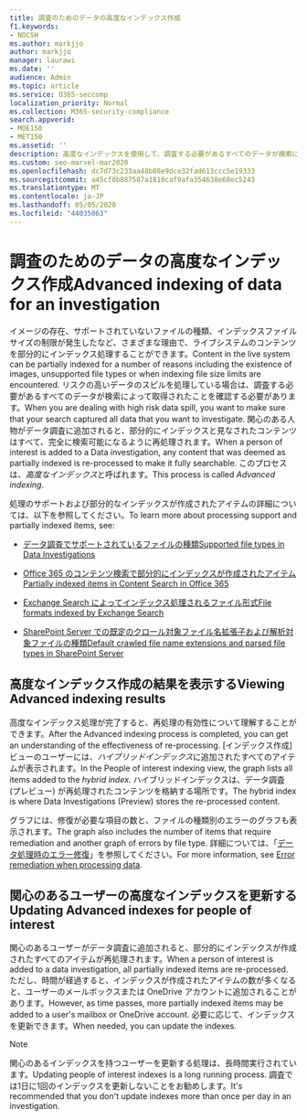 ```yaml
---
title: 調査のためのデータの高度なインデックス作成
f1.keywords:
- NOCSH
ms.author: markjjo
author: markjjo
manager: laurawi
ms.date: ''
audience: Admin
ms.topic: article
ms.service: O365-seccomp
localization_priority: Normal
ms.collection: M365-security-compliance
search.appverid:
- MOE150
- MET150
ms.assetid: ''
description: 高度なインデックスを使用して、調査する必要があるすべてのデータが検索によって取得されるようにする方法について説明します。
ms.custom: seo-marvel-mar2020
ms.openlocfilehash: dc7d73c233aa48b88e9dce32fad613ccc5e19333
ms.sourcegitcommit: a45cf8b887587a1810caf9afa354638e68ec5243
ms.translationtype: MT
ms.contentlocale: ja-JP
ms.lasthandoff: 05/05/2020
ms.locfileid: "44035063"
---
```

# <a name="advanced-indexing-of-data-for-an-investigation"></a><span data-ttu-id="72c45-103">調査のためのデータの高度なインデックス作成</span><span class="sxs-lookup"><span data-stu-id="72c45-103">Advanced indexing of data for an investigation</span></span>

<span data-ttu-id="72c45-104">イメージの存在、サポートされていないファイルの種類、インデックスファイルサイズの制限が発生したなど、さまざまな理由で、ライブシステムのコンテンツを部分的にインデックス処理することができます。</span><span class="sxs-lookup"><span data-stu-id="72c45-104">Content in the live system can be partially indexed for a number of reasons including the existence of images, unsupported file types or when indexing file size limits are encountered.</span></span> <span data-ttu-id="72c45-105">リスクの高いデータのスピルを処理している場合は、調査する必要があるすべてのデータが検索によって取得されたことを確認する必要があります。</span><span class="sxs-lookup"><span data-stu-id="72c45-105">When you are dealing with high risk data spill, you want to make sure that your search captured all data that you want to investigate.</span></span> <span data-ttu-id="72c45-106">関心のある人物がデータ調査に追加されると、部分的にインデックスと見なされたコンテンツはすべて、完全に検索可能になるように再処理されます。</span><span class="sxs-lookup"><span data-stu-id="72c45-106">When a person of interest is added to a Data investigation, any content that was deemed as partially indexed is re-processed to make it fully searchable.</span></span> <span data-ttu-id="72c45-107">このプロセスは、*高度なインデックス*と呼ばれます。</span><span class="sxs-lookup"><span data-stu-id="72c45-107">This process is called *Advanced indexing*.</span></span> 

<span data-ttu-id="72c45-108">処理のサポートおよび部分的なインデックスが作成されたアイテムの詳細については、以下を参照してください。</span><span class="sxs-lookup"><span data-stu-id="72c45-108">To learn more about processing support and partially indexed items, see:</span></span>

- [<span data-ttu-id="72c45-109">データ調査でサポートされているファイルの種類</span><span class="sxs-lookup"><span data-stu-id="72c45-109">Supported file types in Data Investigations</span></span>](supported-filetypes-datainvestigations.md)

- [<span data-ttu-id="72c45-110">Office 365 のコンテンツ検索で部分的にインデックスが作成されたアイテム</span><span class="sxs-lookup"><span data-stu-id="72c45-110">Partially indexed items in Content Search in Office 365</span></span>](partially-indexed-items-in-content-search.md)

- [<span data-ttu-id="72c45-111">Exchange Search によってインデックス処理されるファイル形式</span><span class="sxs-lookup"><span data-stu-id="72c45-111">File formats indexed by Exchange Search</span></span>](https://docs.microsoft.com/exchange/file-formats-indexed-by-exchange-search-exchange-2013-help)

- [<span data-ttu-id="72c45-112">SharePoint Server での既定のクロール対象ファイル名拡張子および解析対象ファイルの種類</span><span class="sxs-lookup"><span data-stu-id="72c45-112">Default crawled file name extensions and parsed file types in SharePoint Server</span></span>](https://docs.microsoft.com/SharePoint/technical-reference/default-crawled-file-name-extensions-and-parsed-file-types)

## <a name="viewing-advanced-indexing-results"></a><span data-ttu-id="72c45-113">高度なインデックス作成の結果を表示する</span><span class="sxs-lookup"><span data-stu-id="72c45-113">Viewing Advanced indexing results</span></span>

<span data-ttu-id="72c45-114">高度なインデックス処理が完了すると、再処理の有効性について理解することができます。</span><span class="sxs-lookup"><span data-stu-id="72c45-114">After the Advanced indexing process is completed, you can get an understanding of the effectiveness of re-processing.</span></span>  <span data-ttu-id="72c45-115">[インデックス作成] ビューのユーザーには、*ハイブリッドインデックス*に追加されたすべてのアイテムが表示されます。</span><span class="sxs-lookup"><span data-stu-id="72c45-115">In the People of interest indexing view, the graph lists all items added to the *hybrid index*.</span></span>  <span data-ttu-id="72c45-116">ハイブリッドインデックスは、データ調査 (プレビュー) が再処理されたコンテンツを格納する場所です。</span><span class="sxs-lookup"><span data-stu-id="72c45-116">The hybrid index is where Data Investigations (Preview) stores the re-processed content.</span></span>

<span data-ttu-id="72c45-117">グラフには、修復が必要な項目の数と、ファイルの種類別のエラーのグラフも表示されます。</span><span class="sxs-lookup"><span data-stu-id="72c45-117">The graph also includes the number of items that require remediation and another graph of errors by file type.</span></span> <span data-ttu-id="72c45-118">詳細については、「[データ処理時のエラー修復](error-remediation.md)」を参照してください。</span><span class="sxs-lookup"><span data-stu-id="72c45-118">For more information, see [Error remediation when processing data](error-remediation.md).</span></span>

## <a name="updating-advanced-indexes-for-people-of-interest"></a><span data-ttu-id="72c45-119">関心のあるユーザーの高度なインデックスを更新する</span><span class="sxs-lookup"><span data-stu-id="72c45-119">Updating Advanced indexes for people of interest</span></span>

<span data-ttu-id="72c45-120">関心のあるユーザーがデータ調査に追加されると、部分的にインデックスが作成されたすべてのアイテムが再処理されます。</span><span class="sxs-lookup"><span data-stu-id="72c45-120">When a person of interest is added to a data investigation, all partially indexed items are re-processed.</span></span> <span data-ttu-id="72c45-121">ただし、時間が経過すると、インデックスが作成されたアイテムの数が多くなると、ユーザーのメールボックスまたは OneDrive アカウントに追加されることがあります。</span><span class="sxs-lookup"><span data-stu-id="72c45-121">However, as time passes, more partially indexed items may be added to a user's mailbox or OneDrive account.</span></span>  <span data-ttu-id="72c45-122">必要に応じて、インデックスを更新できます。</span><span class="sxs-lookup"><span data-stu-id="72c45-122">When needed, you can update the indexes.</span></span>

> [!NOTE]
> <span data-ttu-id="72c45-123">関心のあるインデックスを持つユーザーを更新する処理は、長時間実行されています。</span><span class="sxs-lookup"><span data-stu-id="72c45-123">Updating people of interest indexes is a long running process.</span></span> <span data-ttu-id="72c45-124">調査では1日に1回のインデックスを更新しないことをお勧めします。</span><span class="sxs-lookup"><span data-stu-id="72c45-124">It's recommended that you don't update indexes more than once per day in an investigation.</span></span>
